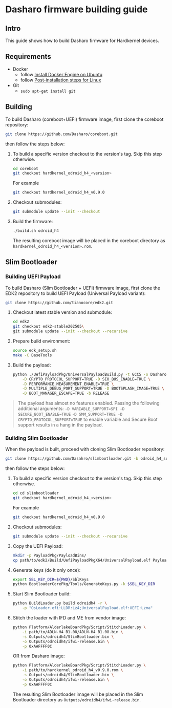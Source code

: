 # Dasharo firmware building guide

## Intro

This guide shows how to build Dasharo firmware for Hardkernel devices.

## Requirements

- Docker
    + follow [Install Docker Engine on Ubuntu](https://docs.docker.com/engine/install/ubuntu/)
    + follow [Post-installation steps for Linux](https://docs.docker.com/engine/install/linux-postinstall/)
- Git
    + `sudo apt-get install git`

## Building

To build Dasharo (coreboot+UEFI) firmware image, first clone the coreboot repository:

```bash
git clone https://github.com/Dasharo/coreboot.git
```

then follow the steps below:

1. To build a specific version checkout to the version's tag.
    Skip this step otherwise.

    ```bash
    cd coreboot
    git checkout hardkernel_odroid_h4_<version>
    ```

    For example

    ```bash
    git checkout hardkernel_odroid_h4_v0.9.0
    ```

2. Checkout submodules:

    ```bash
    git submodule update --init --checkout
    ```

3. Build the firmware:

    ```bash
    ./build.sh odroid_h4
    ```

    The resulting coreboot image will be placed in the coreboot directory as
    `hardkernel_odroid_h4_<version>.rom`.

## Slim Bootloader

### Building UEFI Payload

To build Dasharo (Slim Bootloader + UEFI) firmware image, first clone the EDK2
repository to build UEFI Payload (Universal Payload variant):

```bash
git clone https://github.com/tianocore/edk2.git
```

1. Checkout latest stable version and submodule:

    ```bash
    cd edk2
    git checkout edk2-stable202505\
    git submodule update --init --checkout --recursive
    ```

2. Prepare build environment:

    ```bash
    source edk_setup.sh
    make -C BaseTools
    ```

3. Build the payload:

    ```bash
    python ./UefiPayloadPkg/UniversalPayloadBuild.py -t GCC5 -o Dasharo \
        -D CRYPTO_PROTOCOL_SUPPORT=TRUE -D SIO_BUS_ENABLE=TRUE \
        -D PERFORMANCE_MEASUREMENT_ENABLE=TRUE \
        -D MULTIPLE_DEBUG_PORT_SUPPORT=TRUE -D BOOTSPLASH_IMAGE=TRUE \
        -D BOOT_MANAGER_ESCAPE=TRUE -b RELEASE
    ```

> The payload has almost no features enabled. Passing the following additional
> arguments: `-D VARIABLE_SUPPORT=SPI -D SECURE_BOOT_ENABLE=TRUE`
> `-D SMM_SUPPORT=TRUE -D CRYPTO_PROTOCOL_SUPPORT=TRUE` to enable variable and
> Secure Boot support results in a hang in the payload.

### Building Slim Bootloader

When the payload is built, proceed with cloning Slim Bootloader repository:

```bash
git clone https://github.com/Dasahro/slimbootloader.git -b odroid_h4_support
```

then follow the steps below:

1. To build a specific version checkout to the version's tag.
    Skip this step otherwise.

    ```bash
    cd cd slimbootloader
    git checkout hardkernel_odroid_h4_<version>
    ```

    For example

    ```bash
    git checkout hardkernel_odroid_h4_v0.9.0
    ```

2. Checkout submodules:

    ```bash
    git submodule update --init --checkout --recursive
    ```

3. Copy the UEFI Payload:

    ```bash
    mkdir -p PayloadPkg/PayloadBins/
    cp path/to/edk2/Build/UefiPayloadPkgX64/UniversalPayload.elf PayloadPkg/PayloadBins/
    ```

4. Generate keys (do it only once):

    ```bash
    export SBL_KEY_DIR=${PWD}/SblKeys
    python BootloaderCorePkg/Tools/GenerateKeys.py -k $SBL_KEY_DIR
    ```

5. Start Slim Bootloader build:

    ```bash
    python BuildLoader.py build odroidh4 -r \
        -p "OsLoader.efi:LLDR:Lz4;UniversalPayload.elf:UEFI:Lzma"
    ```

6. Stitch the loader with IFD and ME from vendor image:

    ```bash
    python Platform/AlderlakeBoardPkg/Script/StitchLoader.py \
        -i path/to/ADLN-H4_B1.08/ADLN-H4_B1.08.bin \
        -s Outputs/odroidh4/SlimBootloader.bin \
        -o Outputs/odroidh4/ifwi-release.bin \
        -p 0xAAFFFF0C
    ```

    OR from Dasharo image:

    ```bash
    python Platform/AlderlakeBoardPkg/Script/StitchLoader.py \
        -i path/to/hardkernel_odroid_h4_v0.9.0.rom \
        -s Outputs/odroidh4/SlimBootloader.bin \
        -o Outputs/odroidh4/ifwi-release.bin \
        -p 0xAAFFFF0C
    ```

    The resulting Slim Bootloader image will be placed in the Slim Bootloader
    directory as `Outputs/odroidh4/ifwi-release.bin`.
